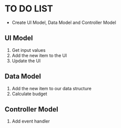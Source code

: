 # TO DO LIST

- Create UI Model, Data Model and Controller Model

## UI Model

1. Get input values
2. Add the new item to the UI
3. Update the UI

## Data Model

1. Add the new item to our data structure
2. Calculate budget

## Controller Model

1. Add event handler

